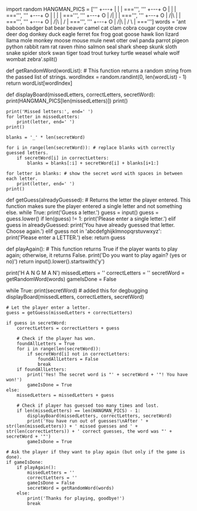 import random
HANGMAN_PICS = ['''
  +---+
      |
      |
      |
     ===''', '''
  +---+
  O   |
      |
      |
     ===''', '''
  +---+
  O   |
  |   |
      |
     ===''', '''
  +---+
  O   |
 /|   |
      |
     ===''', '''
  +---+
  O   |
 /|\  |
      |
     ===''', '''
  +---+
  O   |
 /|\  |
 /    |
     ===''', '''
  +---+
  O   |
 /|\  |
 / \  |
     ===''']
words = 'ant baboon badger bat bear beaver camel cat clam cobra cougar coyote crow deer dog donkey duck eagle ferret fox frog goat goose hawk lion lizard llama mole monkey moose mouse mule newt otter owl panda parrot pigeon python rabbit ram rat raven rhino salmon seal shark sheep skunk sloth snake spider stork swan tiger toad trout turkey turtle weasel whale wolf wombat zebra'.split()

def getRandomWord(wordList):
    # This function returns a random string from the passed list of strings.
    wordIndex = random.randint(0, len(wordList) - 1)
    return wordList[wordIndex]

def displayBoard(missedLetters, correctLetters, secretWord):
    print(HANGMAN_PICS[len(missedLetters)])
    print()

    print('Missed letters:', end=' ')
    for letter in missedLetters:
        print(letter, end=' ')
    print()

    blanks = '_' * len(secretWord)

    for i in range(len(secretWord)): # replace blanks with correctly guessed letters.
        if secretWord[i] in correctLetters:
            blanks = blanks[:i] + secretWord[i] + blanks[i+1:]

    for letter in blanks: # show the secret word with spaces in between each letter.
        print(letter, end=' ')
    print()

def getGuess(alreadyGuessed):
    # Returns the letter the player entered. This function makes sure the player entered a single letter and not something else.
    while True:
        print('Guess a letter.')
        guess = input()
        guess = guess.lower()
        if len(guess) != 1:
            print('Please enter a single letter.')
        elif guess in alreadyGuessed:
            print('You have already guessed that letter. Choose again.')
        elif guess not in 'abcdefghijklmnopqrstuvwxyz':
            print('Please enter a LETTER.')
        else:
            return guess

def playAgain():
    # This function returns True if the player wants to play again; otherwise, it returns False.
    print('Do you want to play again? (yes or no)')
    return input().lower().startswith('y')


print('H A N G M A N')
missedLetters = ''
correctLetters = ''
secretWord = getRandomWord(words)
gameIsDone = False

while True:
    print(secretWord)                                                                               # added this for degbugging
    displayBoard(missedLetters, correctLetters, secretWord)

    # Let the player enter a letter.
    guess = getGuess(missedLetters + correctLetters)

    if guess in secretWord:
        correctLetters = correctLetters + guess

        # Check if the player has won.
        foundAllLetters = True
        for i in range(len(secretWord)):
            if secretWord[i] not in correctLetters:
                foundAllLetters = False
                break
        if foundAllLetters:
            print('Yes! The secret word is "' + secretWord + '"! You have won!')
            gameIsDone = True
    else:
        missedLetters = missedLetters + guess

        # Check if player has guessed too many times and lost.
        if len(missedLetters) == len(HANGMAN_PICS) - 1:
            displayBoard(missedLetters, correctLetters, secretWord)
            print('You have run out of guesses!\nAfter ' + str(len(missedLetters)) + ' missed guesses and ' + str(len(correctLetters)) + ' correct guesses, the word was "' + secretWord + '"')
            gameIsDone = True

    # Ask the player if they want to play again (but only if the game is done).
    if gameIsDone:
        if playAgain():
            missedLetters = ''
            correctLetters = ''
            gameIsDone = False
            secretWord = getRandomWord(words)
        else:
            print('Thanks for playing, goodbye!')
            break
